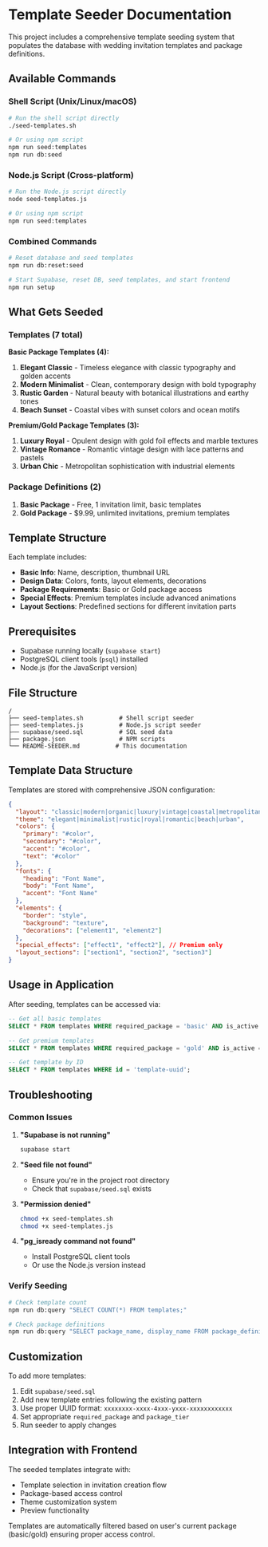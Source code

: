 # Template Seeder Documentation

This project includes a comprehensive template seeding system that populates the database with wedding invitation templates and package definitions.

## Available Commands

### Shell Script (Unix/Linux/macOS)
```bash
# Run the shell script directly
./seed-templates.sh

# Or using npm script
npm run seed:templates
npm run db:seed
```

### Node.js Script (Cross-platform)
```bash
# Run the Node.js script directly  
node seed-templates.js

# Or using npm script
npm run seed:templates
```

### Combined Commands
```bash
# Reset database and seed templates
npm run db:reset:seed

# Start Supabase, reset DB, seed templates, and start frontend
npm run setup
```

## What Gets Seeded

### Templates (7 total)
**Basic Package Templates (4):**
1. **Elegant Classic** - Timeless elegance with classic typography and golden accents
2. **Modern Minimalist** - Clean, contemporary design with bold typography  
3. **Rustic Garden** - Natural beauty with botanical illustrations and earthy tones
4. **Beach Sunset** - Coastal vibes with sunset colors and ocean motifs

**Premium/Gold Package Templates (3):**
1. **Luxury Royal** - Opulent design with gold foil effects and marble textures
2. **Vintage Romance** - Romantic vintage design with lace patterns and pastels
3. **Urban Chic** - Metropolitan sophistication with industrial elements

### Package Definitions (2)
1. **Basic Package** - Free, 1 invitation limit, basic templates
2. **Gold Package** - $9.99, unlimited invitations, premium templates

## Template Structure

Each template includes:
- **Basic Info**: Name, description, thumbnail URL
- **Design Data**: Colors, fonts, layout elements, decorations
- **Package Requirements**: Basic or Gold package access
- **Special Effects**: Premium templates include advanced animations
- **Layout Sections**: Predefined sections for different invitation parts

## Prerequisites

- Supabase running locally (`supabase start`)
- PostgreSQL client tools (`psql`) installed
- Node.js (for the JavaScript version)

## File Structure

```
/
├── seed-templates.sh          # Shell script seeder
├── seed-templates.js          # Node.js script seeder  
├── supabase/seed.sql          # SQL seed data
├── package.json               # NPM scripts
└── README-SEEDER.md          # This documentation
```

## Template Data Structure

Templates are stored with comprehensive JSON configuration:

```json
{
  "layout": "classic|modern|organic|luxury|vintage|coastal|metropolitan",
  "theme": "elegant|minimalist|rustic|royal|romantic|beach|urban", 
  "colors": {
    "primary": "#color",
    "secondary": "#color",
    "accent": "#color", 
    "text": "#color"
  },
  "fonts": {
    "heading": "Font Name",
    "body": "Font Name",
    "accent": "Font Name"
  },
  "elements": {
    "border": "style",
    "background": "texture",
    "decorations": ["element1", "element2"]
  },
  "special_effects": ["effect1", "effect2"], // Premium only
  "layout_sections": ["section1", "section2", "section3"]
}
```

## Usage in Application

After seeding, templates can be accessed via:

```sql
-- Get all basic templates
SELECT * FROM templates WHERE required_package = 'basic' AND is_active = true;

-- Get premium templates  
SELECT * FROM templates WHERE required_package = 'gold' AND is_active = true;

-- Get template by ID
SELECT * FROM templates WHERE id = 'template-uuid';
```

## Troubleshooting

### Common Issues

1. **"Supabase is not running"**
   ```bash
   supabase start
   ```

2. **"Seed file not found"**
   - Ensure you're in the project root directory
   - Check that `supabase/seed.sql` exists

3. **"Permission denied"**
   ```bash
   chmod +x seed-templates.sh
   chmod +x seed-templates.js
   ```

4. **"pg_isready command not found"**
   - Install PostgreSQL client tools
   - Or use the Node.js version instead

### Verify Seeding

```bash
# Check template count
npm run db:query "SELECT COUNT(*) FROM templates;"

# Check package definitions
npm run db:query "SELECT package_name, display_name FROM package_definitions;"
```

## Customization

To add more templates:

1. Edit `supabase/seed.sql`
2. Add new template entries following the existing pattern
3. Use proper UUID format: `xxxxxxxx-xxxx-4xxx-yxxx-xxxxxxxxxxxx`
4. Set appropriate `required_package` and `package_tier`
5. Run seeder to apply changes

## Integration with Frontend

The seeded templates integrate with:

- Template selection in invitation creation flow
- Package-based access control
- Theme customization system
- Preview functionality

Templates are automatically filtered based on user's current package (basic/gold) ensuring proper access control.
